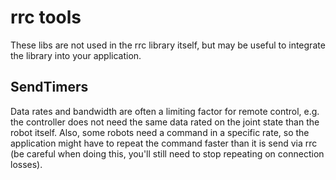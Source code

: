 # rrc tools

These libs are not used in the rrc library itself, but may be useful to integrate the library into your application.

## SendTimers

Data rates and bandwidth are often a limiting factor for remote control, e.g. the controller does not need the same data rated on the joint state than the robot itself. Also, some robots need a command in a specific rate, so the application might have to repeat the command faster than it is send via rrc (be careful when doing this, you'll still need to stop repeating on connection losses).



